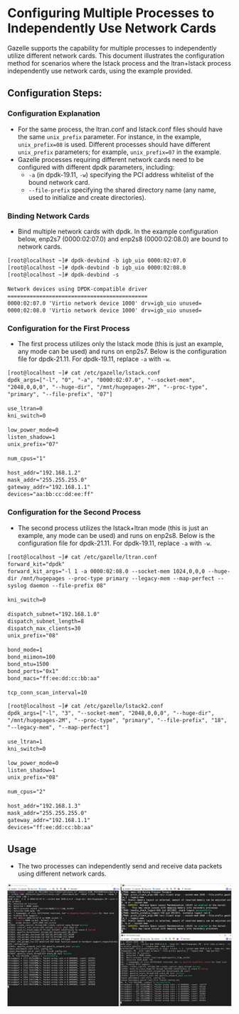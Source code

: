 # Configuring Multiple Processes to Independently Use Network Cards

Gazelle supports the capability for multiple processes to independently utilize different network cards. This document illustrates the configuration method for scenarios where the lstack process and the ltran+lstack process independently use network cards, using the example provided.

## Configuration Steps:
### Configuration Explanation
- For the same process, the ltran.conf and lstack.conf files should have the same `unix_prefix` parameter. For instance, in the example, `unix_prefix=08` is used. Different processes should have different `unix_prefix` parameters; for example, `unix_prefix=07` in the example.
- Gazelle processes requiring different network cards need to be configured with different dpdk parameters, including:
  - `-a` (in dpdk-19.11, `-w`) specifying the PCI address whitelist of the bound network card.
  - `--file-prefix` specifying the shared directory name (any name, used to initialize and create directories).

### Binding Network Cards
- Bind multiple network cards with dpdk. In the example configuration below, enp2s7 (0000:02:07.0) and enp2s8 (0000:02:08.0) are bound to network cards.
```
[root@localhost ~]# dpdk-devbind -b igb_uio 0000:02:07.0
[root@localhost ~]# dpdk-devbind -b igb_uio 0000:02:08.0
[root@localhost ~]# dpdk-devbind -s

Network devices using DPDK-compatible driver
============================================
0000:02:07.0 'Virtio network device 1000' drv=igb_uio unused=
0000:02:08.0 'Virtio network device 1000' drv=igb_uio unused=
```

### Configuration for the First Process
- The first process utilizes only the lstack mode (this is just an example, any mode can be used) and runs on enp2s7.
  Below is the configuration file for dpdk-21.11. For dpdk-19.11, replace `-a` with `-w`.
```
[root@localhost ~]# cat /etc/gazelle/lstack.conf
dpdk_args=["-l", "0", "-a", "0000:02:07.0", "--socket-mem", "2048,0,0,0", "--huge-dir", "/mnt/hugepages-2M", "--proc-type", "primary", "--file-prefix", "07"]

use_ltran=0
kni_switch=0

low_power_mode=0
listen_shadow=1
unix_prefix="07"

num_cpus="1"

host_addr="192.168.1.2"
mask_addr="255.255.255.0"
gateway_addr="192.168.1.1"
devices="aa:bb:cc:dd:ee:ff"
```

### Configuration for the Second Process
- The second process utilizes the lstack+ltran mode (this is just an example, any mode can be used) and runs on enp2s8.
  Below is the configuration file for dpdk-21.11. For dpdk-19.11, replace `-a` with `-w`.
```
[root@localhost ~]# cat /etc/gazelle/ltran.conf
forward_kit="dpdk"
forward_kit_args="-l 1 -a 0000:02:08.0 --socket-mem 1024,0,0,0 --huge-dir /mnt/hugepages --proc-type primary --legacy-mem --map-perfect --syslog daemon --file-prefix 08"

kni_switch=0

dispatch_subnet="192.168.1.0"
dispatch_subnet_length=8
dispatch_max_clients=30
unix_prefix="08"

bond_mode=1
bond_miimon=100
bond_mtu=1500
bond_ports="0x1"
bond_macs="ff:ee:dd:cc:bb:aa"

tcp_conn_scan_interval=10
```

```
[root@localhost ~]# cat /etc/gazelle/lstack2.conf
dpdk_args=["-l", "3", "--socket-mem", "2048,0,0,0", "--huge-dir", "/mnt/hugepages-2M", "--proc-type", "primary", "--file-prefix", "18", "--legacy-mem", "--map-perfect"]

use_ltran=1
kni_switch=0

low_power_mode=0
listen_shadow=1
unix_prefix="08"

num_cpus="2"

host_addr="192.168.1.3"
mask_addr="255.255.255.0"
gateway_addr="192.168.1.1"
devices="ff:ee:dd:cc:bb:aa"
```

## Usage
- The two processes can independently send and receive data packets using different network cards.
<img src="../images/multiple-nic.png" alt=scene style="zoom:100%">

